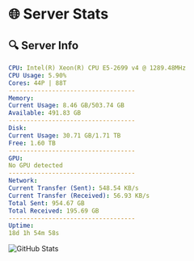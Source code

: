 # 🌐 Server Stats
## 🔍 Server Info
```yaml
CPU: Intel(R) Xeon(R) CPU E5-2699 v4 @ 1289.48MHz
CPU Usage: 5.90%
Cores: 44P | 88T
-----------------------------------
Memory:
Current Usage: 8.46 GB/503.74 GB
Available: 491.83 GB
-----------------------------------
Disk:
Current Usage: 30.71 GB/1.71 TB
Free: 1.60 TB
-----------------------------------
GPU:
No GPU detected
-----------------------------------
Network:
Current Transfer (Sent): 548.54 KB/s
Current Transfer (Received): 56.93 KB/s
Total Sent: 954.67 GB
Total Received: 195.69 GB
-----------------------------------
Uptime:
18d 1h 54m 58s
```
![GitHub Stats](https://img.shields.io/badge/Updated-2025-05-07_19:03:46-blue)